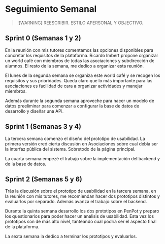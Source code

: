 # Seguimiento Semanal

> ![WARNING]
> REESCRIBIR. ESTILO APERSONAL Y OBJECTIVO.

## Sprint 0 (Semanas 1 y 2)

En la reunión con mis tutores comentamos las opciones disponibles para concretar los requisitos de 
la plataforma. Ricardo Imbert propone organizar un world café con miembros de todas las 
asociaciones y subdirección de alumnos. El resto de la semana, me dedico a organizar esta reunión.

El lunes de la segunda semana se organiza este world café y se recogen los requisitos y sus 
prioridades. Queda claro que lo más importante para las asociaciones es facilidad de cara a
organizar actividades y manejar miembros.

Además durante la segunda semana aproveche para hacer un modelo de datos preeliminar para comenzar 
a configurar la base de datos de desarrollo y diseñar una API.


## Sprint 1 (Semanas 3 y 4)

La tercera semana comenzo el diseño del prototipo de usabilidad.
La primera versión creó cierta discusión en Asociaciones sobre cual debía ser 
la interfaz pública del sistema. Sobretodo de la página principal.

La cuarta semana empezé el trabajo sobre la implementación del backend
y de la base de datos.


## Sprint 2 (Semanas 5 y 6)

Trás la discusión sobre el prototipo de usabilidad en la tarcera semana,
en la reunión con mis tutores, me recomiendan hacer dos prototipos distintos
y evaluarlos por separado. Además avanza el trabajo sobre el backend.

Durante la quinta semana desarrollo los dos prototipos en PenPot y preparo
los questionarios para poder hacer un analisis de usabilidad. Esta vez los 
prototipos son de más alto nivel, tanteando cual podría ser el aspecto
final de la plataforma.

La sexta semana la dedico a terminar los prototipos y evaluarlos. 


